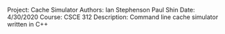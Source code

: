 Project: Cache Simulator
Authors: Ian Stephenson
         Paul Shin
Date: 4/30/2020
Course: CSCE 312
Description:
    Command line cache simulator written in C++
